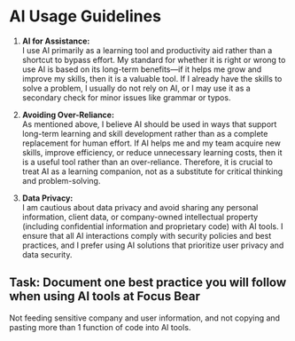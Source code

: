 # AI Usage Guidelines

1. **AI for Assistance:**  
   I use AI primarily as a learning tool and productivity aid rather than a shortcut to bypass effort. My standard for whether it is right or wrong to use AI is based on its long-term benefits—if it helps me grow and improve my skills, then it is a valuable tool. If I already have the skills to solve a problem, I usually do not rely on AI, or I may use it as a secondary check for minor issues like grammar or typos.

2. **Avoiding Over-Reliance:**  
   As mentioned above, I believe AI should be used in ways that support long-term learning and skill development rather than as a complete replacement for human effort. If AI helps me and my team acquire new skills, improve efficiency, or reduce unnecessary learning costs, then it is a useful tool rather than an over-reliance. Therefore, it is crucial to treat AI as a learning companion, not as a substitute for critical thinking and problem-solving.

3. **Data Privacy:**  
   I am cautious about data privacy and avoid sharing any personal information, client data, or company-owned intellectual property (including confidential information and proprietary code) with AI tools. I ensure that all AI interactions comply with security policies and best practices, and I prefer using AI solutions that prioritize user privacy and data security.  

## **Task: Document one best practice you will follow when using AI tools at Focus Bear**  
Not feeding sensitive company and user information, and not copying and pasting more than 1 function of code into AI tools.
    
